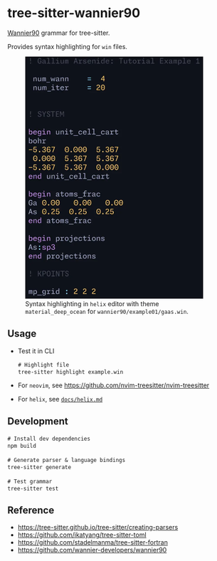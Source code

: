 # tree-sitter-wannier90

[Wannier90](https://github.com/wannier-developers/wannier90) grammar for tree-sitter.

Provides syntax highlighting for `win` files.

<figure>
<img src='docs/win.webp' width='400'>
<figcaption>Syntax highlighting in <code>helix</code> editor with theme <code>material_deep_ocean</code> for <code>wannier90/example01/gaas.win</code>.</figcaption>
</figure>

## Usage

- Test it in CLI

    ```shell
    # Highlight file
    tree-sitter highlight example.win
    ```

- For `neovim`, see <https://github.com/nvim-treesitter/nvim-treesitter>
- For `helix`, see [`docs/helix.md`](docs/helix.md)

## Development

```shell
# Install dev dependencies
npm build

# Generate parser & language bindings
tree-sitter generate

# Test grammar
tree-sitter test
```

## Reference

- <https://tree-sitter.github.io/tree-sitter/creating-parsers>
- <https://github.com/ikatyang/tree-sitter-toml>
- <https://github.com/stadelmanma/tree-sitter-fortran>
- <https://github.com/wannier-developers/wannier90>
